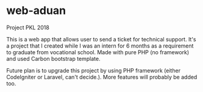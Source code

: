 # web-aduan
Project PKL 2018

This is a web app that allows user to send a ticket for technical support.
It's a project that I created while I was an intern for 6 months as a requirement to graduate from vocational school.
Made with pure PHP (no framework) and used Carbon bootstrap template.

Future plan is to upgrade this project by using PHP framework (either CodeIgniter or Laravel, can't decide.). More features will probably
be added too.

